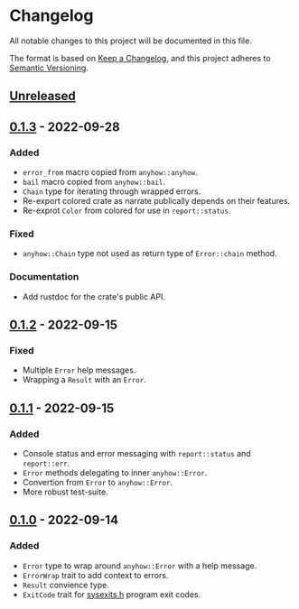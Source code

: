 # Changelog

All notable changes to this project will be documented in this file.

The format is based on [Keep a Changelog](https://keepachangelog.com/en/1.0.0/),
and this project adheres to [Semantic Versioning](https://semver.org/spec/v2.0.0.html).

## [Unreleased]

## [0.1.3] - 2022-09-28

### Added

- `error_from` macro copied from `anyhow::anyhow`.
- `bail` macro copied from `anyhow::bail`.
- `Chain` type for iterating through wrapped errors.
- Re-export colored crate as narrate publically depends on their
  features.
- Re-exprot `Color` from colored for use in `report::status`.

### Fixed

- `anyhow::Chain` type not used as return type of `Error::chain` method.

### Documentation

- Add rustdoc for the crate's public API.

## [0.1.2] - 2022-09-15

### Fixed

- Multiple `Error` help messages.
- Wrapping a `Result` with an `Error`.

## [0.1.1] - 2022-09-15

### Added

- Console status and error messaging with `report::status` and `report::err`.
- `Error` methods delegating to inner `anyhow::Error`.
- Convertion from `Error` to `anyhow::Error`.
- More robust test-suite.

## [0.1.0] - 2022-09-14

### Added

- `Error` type to wrap around `anyhow::Error` with a help message.
- `ErrorWrap` trait to add context to errors.
- `Result` convience type.
- `ExitCode` trait for [sysexits.h](https://man.openbsd.org/sysexits.3) program
  exit codes.

[Unreleased]: https://github.com/sonro/narrate/compare/v0.1.3...HEAD
[0.1.3]: https://github.com/sonro/narrate/compare/v0.1.3
[0.1.2]: https://github.com/sonro/narrate/compare/v0.1.2
[0.1.1]: https://github.com/sonro/narrate/releases/tag/v0.1.1
[0.1.0]: https://github.com/sonro/narrate/releases/tag/v0.1.0
